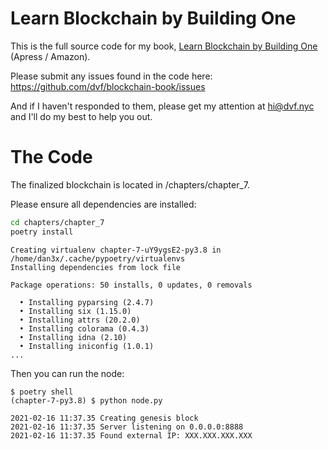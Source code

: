 # Learn Blockchain by Building One

This is the full source code for my book, [Learn Blockchain by Building One](https://www.amazon.com/Learn-Blockchain-Building-Understanding-Cryptocurrencies/dp/1484251709/ref=sr_1_3?crid=1TB6LKK9INSJC&dchild=1&keywords=learn+blockchain+by+building+one&qid=1613493701&sprefix=learn+blockchain+%2Caps%2C144&sr=8-3) (Apress / Amazon).

Please submit any issues found in the code here: https://github.com/dvf/blockchain-book/issues

And if I haven't responded to them, please get my attention at hi@dvf.nyc and I'll do my best to help you out.

# The Code

The finalized blockchain is located in /chapters/chapter_7.

Please ensure all dependencies are installed:

```bash
cd chapters/chapter_7
poetry install
```
```
Creating virtualenv chapter-7-uY9ygsE2-py3.8 in /home/dan3x/.cache/pypoetry/virtualenvs
Installing dependencies from lock file

Package operations: 50 installs, 0 updates, 0 removals

  • Installing pyparsing (2.4.7)
  • Installing six (1.15.0)
  • Installing attrs (20.2.0)
  • Installing colorama (0.4.3)
  • Installing idna (2.10)
  • Installing iniconfig (1.0.1)
...
```
Then you can run the node:
```
$ poetry shell
(chapter-7-py3.8) $ python node.py

2021-02-16 11:37.35 Creating genesis block
2021-02-16 11:37.35 Server listening on 0.0.0.0:8888
2021-02-16 11:37.35 Found external IP: XXX.XXX.XXX.XXX
```
